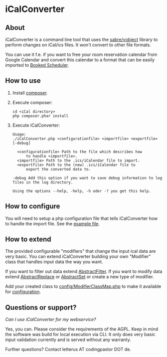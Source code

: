 # iCalConverter

## About

iCalConverter is a command line tool that uses the 
[sabre/vobject](https://github.com/fruux/sabre-vobject) library to perform
changes on iCal/ics files. It won't convert to other file formats.

You can use it f.e. if you want to free your room reservation calendar from
Google Calendar and convert this calendar to a format that can be easily
imported to [Booked Scheduler](https://github.com/effgarces/BookedScheduler).


## How to use

1. Install [composer](https://getcomposer.org/download/).
2. Execute composer:

	```
    cd <iCal directory>
    php composer.phar install
	```    

3. Execute iCalConverter:

	```
    Usage:
    ./iCalConverter.php <configurationfile> <importfile> <exportfile> [-debug]

      <configurationfile> Path to the file which describes how
          to handle <importfile>.
      <importfile> Path to the .ics/iCalendar file to import.
      <exportfile> Path to the (new) .ics/iCalendar file to 
          export the converted data to.
  
    -debug Add this option if you want to save debug information to log files in the log directory.
  
    Using the options --help, -help, -h oder -? you get this help.
	```

## How to configure

You will need to setup a php configuration file that tells iCalConverter how to
handle the import file. See the [example file](config/Configuration_Example.php).

## How to extend

The provided configurable "modifiers" that change the input ical data are very
basic. You can extend iCalConverter building your own "Modifier" class that
handles input data the way you want.

If you want to filter out data extend [AbstractFilter](Modifier/Event/Filter/AbstractFilter.php).
If you want to modify data extend [AbstractReplace](Modifier/Event/Replace/AbstractReplace.php) or
[AbstractSet](Modifier/Event/Set/AbstractSet.php) or create a new type of modifier.

Add your created class to [config/ModifierClassMap.php](config/ModifierClassMap.php) to make it available for
[configuration](config/Configuration_Example.php).

## Questions or support?

*Can I use iCalConverter for my webservice?*

Yes, you can. Please consider the requirements of the AGPL. Keep in mind the
software was build for local execution via CLI. It only does very basic input
validation currently and is served without any warranty.

Further questions? Contact letterus AT codingpastor DOT de.